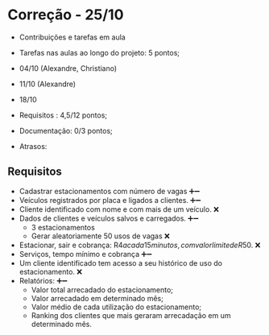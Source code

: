 # Correção - 25/10

- Contribuições e tarefas em aula
- Tarefas nas aulas ao longo do projeto: 5 pontos;
- 04/10 (Alexandre, Christiano)
- 11/10 (Alexandre)
- 18/10


- Requisitos : 4,5/12 pontos;
- Documentação: 0/3 pontos;
- Atrasos: 

   

## Requisitos

  - Cadastrar estacionamentos com número de vagas ➕➖
  - Veículos registrados por placa e ligados a clientes. ➕➖
  - Cliente identificado com nome e com mais de um veículo. ❌
  - Dados de clientes e veículos salvos e carregados. ➕➖
    - 3 estacionamentos
	- Gerar aleatoriamente 50 usos de vagas ❌
  - Estacionar, sair e cobrança: R$4 a cada 15 minutos, com valor limite de R$50. ❌
  - Serviços, tempo mínimo e cobrança ➕➖
  - Um cliente identificado tem acesso a seu histórico de uso do estacionamento. ❌
  - Relatórios: ➕➖
    - Valor total arrecadado do estacionamento;
    - Valor arrecadado em determinado mês;
    - Valor médio de cada utilização do estacionamento;
    - Ranking dos clientes que mais geraram arrecadação em um determinado mês.
